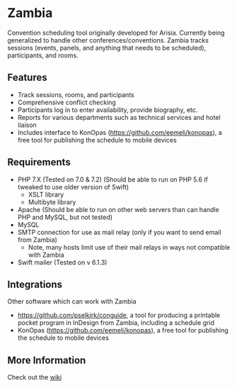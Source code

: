 # Zambia
Convention scheduling tool originally developed for Arisia. Currently being generalized to handle other
conferences/conventions. Zambia tracks sessions (events, panels, and anything that needs to be scheduled),
participants, and rooms.

## Features
* Track sessions, rooms, and participants
* Comprehensive conflict checking
* Participants log in to enter availability, provide biography, etc.
* Reports for various departments such as technical services and hotel liaison
* Includes interface to KonOpas (https://github.com/eemeli/konopas), a free tool for publishing the schedule to mobile devices

## Requirements
* PHP 7.X (Tested on 7.0 & 7.2) (Should be able to run on PHP 5.6 if tweaked to use older version of Swift)
  * XSLT library
  * Multibyte library
* Apache (Should be able to run on other web servers than can handle PHP and MySQL, but not tested)
* MySQL
* SMTP connection for use as mail relay (only if you want to send email from Zambia)
  * Note, many hosts limit use of their mail relays in ways not compatible with Zambia
* Swift mailer (Tested on v 6.1.3)

## Integrations
Other software which can work with Zambia
* https://github.com/pselkirk/conguide, a tool for producing a printable pocket program in InDesign from Zambia, including a schedule grid
* KonOpas (https://github.com/eemeli/konopas), a free tool for publishing the schedule to mobile devices

## More Information
Check out the [wiki](https://github.com/olszowka/Zambia/wiki)
